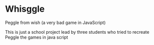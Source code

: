 # Whisggle
Peggle from wish (a very bad game in JavaScript)

This is just a school project lead by three students who tried to recreate Peggle the games in java script
